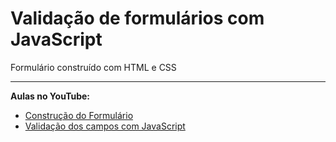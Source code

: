 # Validação de formulários com JavaScript
Formulário construído com HTML e CSS <br>
<hr>
<b>Aulas no YouTube:</b>
<ul>
  <li><a href="https://youtu.be/JgM2C9b12EU">Construção do Formulário</a></li>
  <li><a href="https://youtu.be/YcTkoIAi0Bg">Validação dos campos com JavaScript</a></li>
</ul>
